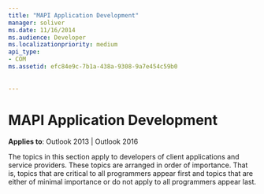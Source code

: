 ```yaml
---
title: "MAPI Application Development"
manager: soliver
ms.date: 11/16/2014
ms.audience: Developer
ms.localizationpriority: medium
api_type:
- COM
ms.assetid: efc84e9c-7b1a-438a-9308-9a7e454c59b0
 
 
---
```


# MAPI Application Development

  
  
**Applies to**: Outlook 2013 | Outlook 2016 
  
The topics in this section apply to developers of client applications and service providers. These topics are arranged in order of importance. That is, topics that are critical to all programmers appear first and topics that are either of minimal importance or do not apply to all programmers appear last.
  

